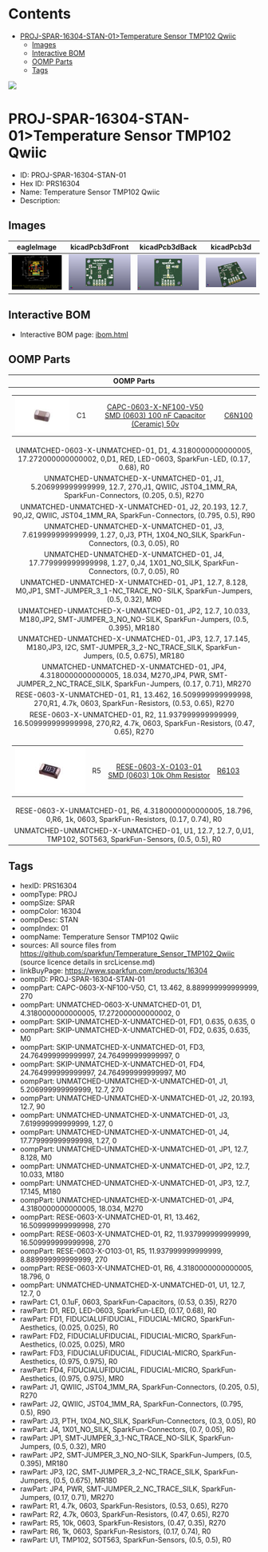 



Contents
========

* [PROJ-SPAR-16304-STAN-01>Temperature Sensor TMP102 Qwiic](#proj-spar-16304-stan-01temperature-sensor-tmp102-qwiic)
	* [Images](#images)
	* [Interactive BOM](#interactive-bom)
	* [OOMP Parts](#oomp-parts)
	* [Tags](#tags)
  
![][im]
# PROJ-SPAR-16304-STAN-01>Temperature Sensor TMP102 Qwiic

- ID: PROJ-SPAR-16304-STAN-01
- Hex ID: PRS16304
- Name: Temperature Sensor TMP102 Qwiic
- Description: 

## Images
  
  

|eagleImage|kicadPcb3dFront|kicadPcb3dBack|kicadPcb3d|
| :---: | :---: | :---: | :---: |
|[![eagleImage](eagleImage_140.png)](eagleImage_600.png)|[![kicadPcb3dFront](kicadPcb3dFront_140.png)](kicadPcb3dFront_600.png)|[![kicadPcb3dBack](kicadPcb3dBack_140.png)](kicadPcb3dBack_600.png)|[![kicadPcb3d](kicadPcb3d_140.png)](kicadPcb3d_600.png)|

## Interactive BOM

- Interactive BOM page: [ibom.html](kicad/bom/ibom.html)

## OOMP Parts
  

|OOMP Parts|
| :---: |
|<table><tr><td>![CAPC-0603-X-NF100-V50](https://raw.githubusercontent.com/oomlout/oomlout_OOMP_parts/main/CAPC-0603-X-NF100-V50/image_140.jpg)</td><td> C1</td><td>[CAPC-0603-X-NF100-V50<br>SMD (0603) 100 nF Capacitor (Ceramic) 50v](https://github.com/oomlout/oomlout_OOMP_parts/tree/main/CAPC-0603-X-NF100-V50/)</td><td>[C6N100](https://github.com/oomlout/oomlout_OOMP_parts/tree/main/CAPC-0603-X-NF100-V50/)</td></tr></table>|
|UNMATCHED-0603-X-UNMATCHED-01, D1, 4.3180000000000005, 17.272000000000002, 0,D1, RED, LED-0603, SparkFun-LED, (0.17, 0.68), R0|
|UNMATCHED-UNMATCHED-X-UNMATCHED-01, J1, 5.206999999999999, 12.7, 270,J1, QWIIC, JST04_1MM_RA, SparkFun-Connectors, (0.205, 0.5), R270|
|UNMATCHED-UNMATCHED-X-UNMATCHED-01, J2, 20.193, 12.7, 90,J2, QWIIC, JST04_1MM_RA, SparkFun-Connectors, (0.795, 0.5), R90|
|UNMATCHED-UNMATCHED-X-UNMATCHED-01, J3, 7.619999999999999, 1.27, 0,J3, PTH, 1X04_NO_SILK, SparkFun-Connectors, (0.3, 0.05), R0|
|UNMATCHED-UNMATCHED-X-UNMATCHED-01, J4, 17.779999999999998, 1.27, 0,J4, 1X01_NO_SILK, SparkFun-Connectors, (0.7, 0.05), R0|
|UNMATCHED-UNMATCHED-X-UNMATCHED-01, JP1, 12.7, 8.128, M0,JP1, SMT-JUMPER_3_1-NC_TRACE_NO-SILK, SparkFun-Jumpers, (0.5, 0.32), MR0|
|UNMATCHED-UNMATCHED-X-UNMATCHED-01, JP2, 12.7, 10.033, M180,JP2, SMT-JUMPER_3_NO_NO-SILK, SparkFun-Jumpers, (0.5, 0.395), MR180|
|UNMATCHED-UNMATCHED-X-UNMATCHED-01, JP3, 12.7, 17.145, M180,JP3, I2C, SMT-JUMPER_3_2-NC_TRACE_SILK, SparkFun-Jumpers, (0.5, 0.675), MR180|
|UNMATCHED-UNMATCHED-X-UNMATCHED-01, JP4, 4.3180000000000005, 18.034, M270,JP4, PWR, SMT-JUMPER_2_NC_TRACE_SILK, SparkFun-Jumpers, (0.17, 0.71), MR270|
|RESE-0603-X-UNMATCHED-01, R1, 13.462, 16.509999999999998, 270,R1, 4.7k, 0603, SparkFun-Resistors, (0.53, 0.65), R270|
|RESE-0603-X-UNMATCHED-01, R2, 11.937999999999999, 16.509999999999998, 270,R2, 4.7k, 0603, SparkFun-Resistors, (0.47, 0.65), R270|
|<table><tr><td>![RESE-0603-X-O103-01](https://raw.githubusercontent.com/oomlout/oomlout_OOMP_parts/main/RESE-0603-X-O103-01/image_140.jpg)</td><td> R5</td><td>[RESE-0603-X-O103-01<br>SMD (0603) 10k Ohm Resistor](https://github.com/oomlout/oomlout_OOMP_parts/tree/main/RESE-0603-X-O103-01/)</td><td>[R6103](https://github.com/oomlout/oomlout_OOMP_parts/tree/main/RESE-0603-X-O103-01/)</td></tr></table>|
|RESE-0603-X-UNMATCHED-01, R6, 4.3180000000000005, 18.796, 0,R6, 1k, 0603, SparkFun-Resistors, (0.17, 0.74), R0|
|UNMATCHED-UNMATCHED-X-UNMATCHED-01, U1, 12.7, 12.7, 0,U1, TMP102, SOT563, SparkFun-Sensors, (0.5, 0.5), R0|

## Tags

- hexID: PRS16304
- oompType: PROJ
- oompSize: SPAR
- oompColor: 16304
- oompDesc: STAN
- oompIndex: 01
- oompName: Temperature Sensor TMP102 Qwiic
- sources: All source files from https://github.com/sparkfun/Temperature_Sensor_TMP102_Qwiic (source licence details in srcLicense.md)
- linkBuyPage: https://www.sparkfun.com/products/16304
- oompID: PROJ-SPAR-16304-STAN-01
- oompPart: CAPC-0603-X-NF100-V50, C1, 13.462, 8.889999999999999, 270
- oompPart: UNMATCHED-0603-X-UNMATCHED-01, D1, 4.3180000000000005, 17.272000000000002, 0
- oompPart: SKIP-UNMATCHED-X-UNMATCHED-01, FD1, 0.635, 0.635, 0
- oompPart: SKIP-UNMATCHED-X-UNMATCHED-01, FD2, 0.635, 0.635, M0
- oompPart: SKIP-UNMATCHED-X-UNMATCHED-01, FD3, 24.764999999999997, 24.764999999999997, 0
- oompPart: SKIP-UNMATCHED-X-UNMATCHED-01, FD4, 24.764999999999997, 24.764999999999997, M0
- oompPart: UNMATCHED-UNMATCHED-X-UNMATCHED-01, J1, 5.206999999999999, 12.7, 270
- oompPart: UNMATCHED-UNMATCHED-X-UNMATCHED-01, J2, 20.193, 12.7, 90
- oompPart: UNMATCHED-UNMATCHED-X-UNMATCHED-01, J3, 7.619999999999999, 1.27, 0
- oompPart: UNMATCHED-UNMATCHED-X-UNMATCHED-01, J4, 17.779999999999998, 1.27, 0
- oompPart: UNMATCHED-UNMATCHED-X-UNMATCHED-01, JP1, 12.7, 8.128, M0
- oompPart: UNMATCHED-UNMATCHED-X-UNMATCHED-01, JP2, 12.7, 10.033, M180
- oompPart: UNMATCHED-UNMATCHED-X-UNMATCHED-01, JP3, 12.7, 17.145, M180
- oompPart: UNMATCHED-UNMATCHED-X-UNMATCHED-01, JP4, 4.3180000000000005, 18.034, M270
- oompPart: RESE-0603-X-UNMATCHED-01, R1, 13.462, 16.509999999999998, 270
- oompPart: RESE-0603-X-UNMATCHED-01, R2, 11.937999999999999, 16.509999999999998, 270
- oompPart: RESE-0603-X-O103-01, R5, 11.937999999999999, 8.889999999999999, 270
- oompPart: RESE-0603-X-UNMATCHED-01, R6, 4.3180000000000005, 18.796, 0
- oompPart: UNMATCHED-UNMATCHED-X-UNMATCHED-01, U1, 12.7, 12.7, 0
- rawPart: C1, 0.1uF, 0603, SparkFun-Capacitors, (0.53, 0.35), R270
- rawPart: D1, RED, LED-0603, SparkFun-LED, (0.17, 0.68), R0
- rawPart: FD1, FIDUCIALUFIDUCIAL, FIDUCIAL-MICRO, SparkFun-Aesthetics, (0.025, 0.025), R0
- rawPart: FD2, FIDUCIALUFIDUCIAL, FIDUCIAL-MICRO, SparkFun-Aesthetics, (0.025, 0.025), MR0
- rawPart: FD3, FIDUCIALUFIDUCIAL, FIDUCIAL-MICRO, SparkFun-Aesthetics, (0.975, 0.975), R0
- rawPart: FD4, FIDUCIALUFIDUCIAL, FIDUCIAL-MICRO, SparkFun-Aesthetics, (0.975, 0.975), MR0
- rawPart: J1, QWIIC, JST04_1MM_RA, SparkFun-Connectors, (0.205, 0.5), R270
- rawPart: J2, QWIIC, JST04_1MM_RA, SparkFun-Connectors, (0.795, 0.5), R90
- rawPart: J3, PTH, 1X04_NO_SILK, SparkFun-Connectors, (0.3, 0.05), R0
- rawPart: J4, 1X01_NO_SILK, SparkFun-Connectors, (0.7, 0.05), R0
- rawPart: JP1, SMT-JUMPER_3_1-NC_TRACE_NO-SILK, SparkFun-Jumpers, (0.5, 0.32), MR0
- rawPart: JP2, SMT-JUMPER_3_NO_NO-SILK, SparkFun-Jumpers, (0.5, 0.395), MR180
- rawPart: JP3, I2C, SMT-JUMPER_3_2-NC_TRACE_SILK, SparkFun-Jumpers, (0.5, 0.675), MR180
- rawPart: JP4, PWR, SMT-JUMPER_2_NC_TRACE_SILK, SparkFun-Jumpers, (0.17, 0.71), MR270
- rawPart: R1, 4.7k, 0603, SparkFun-Resistors, (0.53, 0.65), R270
- rawPart: R2, 4.7k, 0603, SparkFun-Resistors, (0.47, 0.65), R270
- rawPart: R5, 10k, 0603, SparkFun-Resistors, (0.47, 0.35), R270
- rawPart: R6, 1k, 0603, SparkFun-Resistors, (0.17, 0.74), R0
- rawPart: U1, TMP102, SOT563, SparkFun-Sensors, (0.5, 0.5), R0



[im]: kicadPcb3d_450.png
